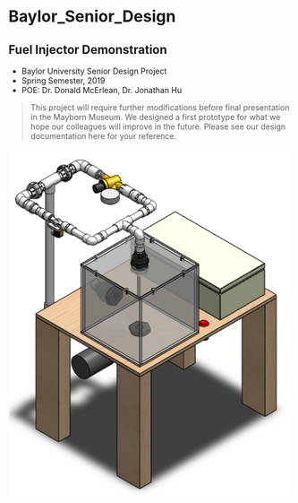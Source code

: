 # Baylor_Senior_Design
## Fuel Injector Demonstration

* Baylor University Senior Design Project
* Spring Semester, 2019
* POE: Dr. Donald McErlean, Dr. Jonathan Hu

> This project will require further modifications before final presentation in the Mayborn Museum. We designed a first prototype for what we hope our colleagues will improve in the future. Please see our design documentation here for your reference.

![Project Model](./images/solidworks_model.png)
